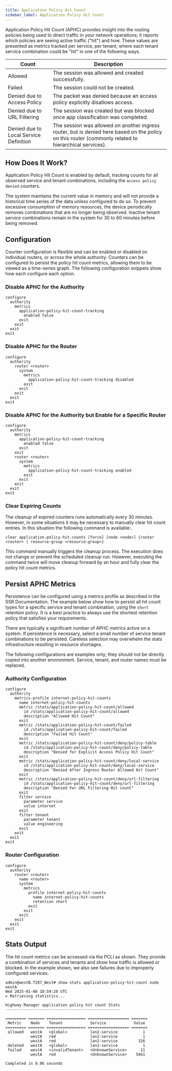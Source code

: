 ```yaml
---
title: Application Policy Hit Count
sidebar_label: Application Policy Hit Count
---
```


Application Policy Hit Count (APHC) provides insight into the routing policies being used to direct traffic in your network operations; it reports which policies are seeing active traffic ("hit") and how. These values are presented as metrics tracked per service, per tenant; where each tenant service combination could be "hit" in one of the following ways.

| Count  | Description |
| ---- | ----------- |
| Allowed | The session was allowed and created successfully. |
| Failed | The session could not be created. |
| Denied due to Access Policy | The packet was denied because an access policy explicitly disallows access. |
| Denied due to URL Filtering | The session was created but was blocked once app classification was completed. |
| Denied due to Local Service Definition | The session was allowed on another ingress router, but is denied here based on the policy on this router (commonly related to hierarchical services). |

## How Does It Work?

Application Policy Hit Count is enabled by default, tracking counts for all observed service and tenant combinations, including the `access policy denied` counters.

The system maintains the current value in memory and will not provide a historical time series of the data unless configured to do so. To prevent excessive consumption of memory resources, the device periodically removes combinations that are no longer being observed. Inactive tenant service combinations remain in the system for 30 to 60 minutes before being removed.

## Configuration

Counter configuration is flexible and can be enabled or disabled on individual routers, or across the whole authority. Counters can be configured to persist the policy hit count metrics, allowing them to be viewed as a time-series graph. The following configuration snippets show how each configure each option. 

### Disable APHC for the Authority

```
configure
  authority
    metrics
      application-policy-hit-count-tracking
        enabled false
      exit
    exit
  exit
exit
```

### Disable APHC for the Router

```
configure
  authority
    router <router>
      system
        metrics
          application-policy-hit-count-tracking disabled
        exit
      exit
    exit
  exit
exit
```

### Disable APHC for the Authority but Enable for a Specific Router

```
configure
  authority
    metrics
      application-policy-hit-count-tracking
        enabled false
      exit
    exit
    router <router>
      system
        metrics
          application-policy-hit-count-tracking enabled
        exit
      exit
    exit
  exit
exit
```

### Clear Expiring Counts

The cleanup of expired counters runs automatically every 30 minutes. However, in some situations it may be necessary to manually clear hit count entries. In this situation the following command is available:.

`clear application-policy-hit-counts [force] [node <node>] {router <router> | resource-group <resource-group>}`

This command manually triggers the cleanup process. The execution does not change or prevent the scheduled cleanup run. However, executing the command twice will move cleanup forward by an hour and fully clear the policy hit count metrics.

## Persist APHC Metrics

Persistence can be configured using a metrics profile as described in the SSR Documentation. The example below show how to persist all hit count types for a specific service and tenant combination, using the `short` retention policy. It is a best practice to always use the shortest retention policy that satisfies your requirements.

There are typically a significant number of APHC metrics active on a system. If persistence is necessary, select a small number of service tenant combinations to be persisted. Careless selection may overwhelm the stats infrastructure resulting in resource shortages.

The following configurations are examples only; they should not be directly copied into another environment. Service, tenant, and router names must be replaced.

### Authority Configuration

```
configure
  authority
    metrics-profile internet-policy-hit-counts
      name internet-policy-hit-counts
      metric /stats/application-policy-hit-count/allowed
        id /stats/application-policy-hit-count/allowed
        description "Allowed Hit Count"
      exit
      metric /stats/application-policy-hit-count/failed
        id /stats/application-policy-hit-count/failed
        description "Failed Hit Count"
      exit
      metric /stats/application-policy-hit-count/deny/policy-table
        id /stats/application-policy-hit-count/deny/policy-table
        description "Denied for Explicit Access Policy Hit Count"
      exit
      metric /stats/application-policy-hit-count/deny/local-service
        id /stats/application-policy-hit-count/deny/local-service
        description "Denied After Ingress Router Allowed Hit Count"
      exit
      metric /stats/application-policy-hit-count/deny/url-filtering
        id /stats/application-policy-hit-count/deny/url-filtering
        description "Denied For URL Filtering Hit count"
      exit
      filter service
        parameter service
        value internet
      exit
      filter tenant
        parameter tenant
        value engineering
      exit
    exit
  exit
exit
```

### Router Configuration

```
configure
  authority
    router <router>
      name <router>
      system
        metrics
          profile internet-policy-hit-counts
            name internet-policy-hit-counts
            retention short
          exit
        exit
      exit
    exit
  exit
exit
```

## Stats Output

The hit count metrics can be accessed via the PCLI as shown. They provide a combination of services and tenants and show how traffic is allowed or blocked. In the example shown, we also see failures due to improperly configured services.

```
admin@westB.T207_West# show stats application-policy-hit-count node westA
Wed 2025-01-08 18:59:28 UTC
✔ Retrieving statistics...

Highway Manager application policy hit count Stats
--------------------------------------------------

========= ======= ================= ================== =======
 Metric    Node    Tenant            Service            Value
========= ======= ================= ================== =======
 allowed   westA   <global>          lan2-service           1
           westA   red               lan2-service           1
           westA   red               lan2-service         326
 deleted   westA   <global>          lan2-service           1
 failed    westA   <invalidTenant>   <UnknownService>      11
           westA   red               <UnknownService>    5841

Completed in 0.06 seconds
```
